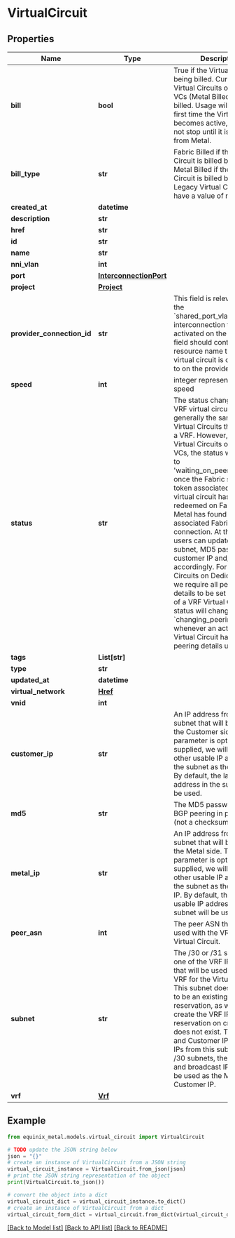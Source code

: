 # VirtualCircuit


## Properties

Name | Type | Description | Notes
------------ | ------------- | ------------- | -------------
**bill** | **bool** | True if the Virtual Circuit is being billed. Currently, only Virtual Circuits of Fabric VCs (Metal Billed) will be billed. Usage will start the first time the Virtual Circuit becomes active, and will not stop until it is deleted from Metal. | [optional] [default to False]
**bill_type** | **str** | Fabric Billed if the Virtual Circuit is billed by Fabric. Metal Billed if the Virtual Circuit is billed by Metal. Legacy Virtual Circuits will have a value of nil. | [optional] 
**created_at** | **datetime** |  | [optional] 
**description** | **str** |  | [optional] 
**href** | **str** |  | [optional] 
**id** | **str** |  | [optional] 
**name** | **str** |  | [optional] 
**nni_vlan** | **int** |  | [optional] 
**port** | [**InterconnectionPort**](InterconnectionPort.md) |  | [optional] 
**project** | [**Project**](Project.md) |  | [optional] 
**provider_connection_id** | **str** | This field is relevant if using the &#x60;shared_port_vlan_to_csp&#x60; interconnection type. Once activated on the CSP, this field should contain the resource name that the virtual circuit is connected to on the provider&#39;s end. | [optional] 
**speed** | **int** | integer representing bps speed | [optional] 
**status** | **str** | The status changes of a VRF virtual circuit are generally the same as Virtual Circuits that aren&#39;t in a VRF. However, for VRF Virtual Circuits on Fabric VCs, the status will change to &#39;waiting_on_peering_details&#39; once the Fabric service token associated with the virtual circuit has been redeemed on Fabric, and Metal has found the associated Fabric connection. At this point, users can update the subnet, MD5 password, customer IP and/or metal IP accordingly. For VRF Virtual Circuits on Dedicated Ports, we require all peering details to be set on creation of a VRF Virtual Circuit. The status will change to &#x60;changing_peering_details&#x60; whenever an active VRF Virtual Circuit has any of its peering details updated. | [optional] 
**tags** | **List[str]** |  | [optional] 
**type** | **str** |  | [optional] 
**updated_at** | **datetime** |  | [optional] 
**virtual_network** | [**Href**](Href.md) |  | [optional] 
**vnid** | **int** |  | [optional] 
**customer_ip** | **str** | An IP address from the subnet that will be used on the Customer side. This parameter is optional, but if supplied, we will use the other usable IP address in the subnet as the Metal IP. By default, the last usable IP address in the subnet will be used. | [optional] 
**md5** | **str** | The MD5 password for the BGP peering in plaintext (not a checksum). | [optional] 
**metal_ip** | **str** | An IP address from the subnet that will be used on the Metal side. This parameter is optional, but if supplied, we will use the other usable IP address in the subnet as the Customer IP. By default, the first usable IP address in the subnet will be used. | [optional] 
**peer_asn** | **int** | The peer ASN that will be used with the VRF on the Virtual Circuit. | [optional] 
**subnet** | **str** | The /30 or /31 subnet of one of the VRF IP Blocks that will be used with the VRF for the Virtual Circuit. This subnet does not have to be an existing VRF IP reservation, as we will create the VRF IP reservation on creation if it does not exist. The Metal IP and Customer IP must be IPs from this subnet. For /30 subnets, the network and broadcast IPs cannot be used as the Metal or Customer IP. | [optional] 
**vrf** | [**Vrf**](Vrf.md) |  | 

## Example

```python
from equinix_metal.models.virtual_circuit import VirtualCircuit

# TODO update the JSON string below
json = "{}"
# create an instance of VirtualCircuit from a JSON string
virtual_circuit_instance = VirtualCircuit.from_json(json)
# print the JSON string representation of the object
print(VirtualCircuit.to_json())

# convert the object into a dict
virtual_circuit_dict = virtual_circuit_instance.to_dict()
# create an instance of VirtualCircuit from a dict
virtual_circuit_form_dict = virtual_circuit.from_dict(virtual_circuit_dict)
```
[[Back to Model list]](../README.md#documentation-for-models) [[Back to API list]](../README.md#documentation-for-api-endpoints) [[Back to README]](../README.md)


